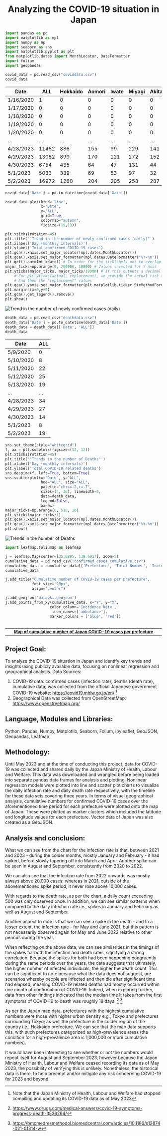 <h1 align="center"> Analyzing the COVID-19 situation in Japan </h1>

```python
import pandas as pd
import matplotlib as mpl
import numpy as np
import seaborn as sns
import matplotlib.pyplot as plt
from matplotlib.dates import MonthLocator, DateFormatter
import folium
import geopandas
```

```python
covid_data = pd.read_csv("coviddata.csv")
covid_data
```
| Date      | ALL   | Hokkaido | Aomori | Iwate | Miyagi | Akita | Yamagata | Fukushima | Ibaraki | Tochigi | Gunma | Saitama | Chiba | Tokyo | Kanagawa | Niigata | Toyama | Ishikawa | Fukui | Yamanashi | Nagano | Gifu | Shizuoka | Aichi | Mie | Shiga | Kyoto | Osaka | Hyogo | Nara | Wakayama | Tottori | Shimane | Okayama | Hiroshima | Yamaguchi | Tokushima | Kagawa | Ehime | Kochi | Fukuoka | Saga | Nagasaki | Kumamoto | Oita | Miyazaki | Kagoshima | Okinawa |
| --------- | ----- | -------- | ------ | ----- | ------ | ----- | -------- | --------- | ------- | ------- | ----- | ------- | ----- | ----- | -------- | ------- | ------ | -------- | ----- | --------- | ------ | ---- | -------- | ----- | --- | ----- | ----- | ----- | ----- | ---- | -------- | ------- | ------- | ------- | --------- | --------- | --------- | ------ | ----- | ----- | ------- | ---- | -------- | -------- | ---- | -------- | --------- | ------- |
| 1/16/2020 | 1     | 0        | 0      | 0     | 0      | 0     | 0        | 0         | 0       | 0       | 0     | 0       | 0     | 0     | 1        | 0       | 0      | 0        | 0     | 0         | 0      | 0    | 0        | 0     | 0   | 0     | 0     | 0     | 0     | 0    | 0        | 0       | 0       | 0       | 0         | 0         | 0         | 0      | 0     | 0     | 0       | 0    | 0        | 0        | 0    | 0        | 0         | 0       |
| 1/17/2020 | 0     | 0        | 0      | 0     | 0      | 0     | 0        | 0         | 0       | 0       | 0     | 0       | 0     | 0     | 0        | 0       | 0      | 0        | 0     | 0         | 0      | 0    | 0        | 0     | 0   | 0     | 0     | 0     | 0     | 0    | 0        | 0       | 0       | 0       | 0         | 0         | 0         | 0      | 0     | 0     | 0       | 0    | 0        | 0        | 0    | 0        | 0         | 0       |
| 1/18/2020 | 0     | 0        | 0      | 0     | 0      | 0     | 0        | 0         | 0       | 0       | 0     | 0       | 0     | 0     | 0        | 0       | 0      | 0        | 0     | 0         | 0      | 0    | 0        | 0     | 0   | 0     | 0     | 0     | 0     | 0    | 0        | 0       | 0       | 0       | 0         | 0         | 0         | 0      | 0     | 0     | 0       | 0    | 0        | 0        | 0    | 0        | 0         | 0       |
| 1/19/2020 | 0     | 0        | 0      | 0     | 0      | 0     | 0        | 0         | 0       | 0       | 0     | 0       | 0     | 0     | 0        | 0       | 0      | 0        | 0     | 0         | 0      | 0    | 0        | 0     | 0   | 0     | 0     | 0     | 0     | 0    | 0        | 0       | 0       | 0       | 0         | 0         | 0         | 0      | 0     | 0     | 0       | 0    | 0        | 0        | 0    | 0        | 0         | 0       |
| 1/20/2020 | 0     | 0        | 0      | 0     | 0      | 0     | 0        | 0         | 0       | 0       | 0     | 0       | 0     | 0     | 0        | 0       | 0      | 0        | 0     | 0         | 0      | 0    | 0        | 0     | 0   | 0     | 0     | 0     | 0     | 0    | 0        | 0       | 0       | 0       | 0         | 0         | 0         | 0      | 0     | 0     | 0       | 0    | 0        | 0        | 0    | 0        | 0         | 0       |
| …         | …     | …        | …      | …     | …      | …     | …        | …         | …       | …       | …     | …       | …     | …     | …        | …       | …      | …        | …     | …         | …      | …    | …        | …     | …   | …     | …     | …     | …     | …    | …        | …       | …       | …       | …         | …         | …         | …      | …     | …     | …       | …    | …        | …        | …    | …        | …         | …       |
| 4/28/2023 | 11452 | 886      | 155    | 99    | 229    | 141   | 117      | 173       | 173     | 150     | 165   | 567     | 530   | 1613  | 788      | 281     | 159    | 164      | 75    | 88        | 245    | 199  | 181      | 524   | 174 | 86    | 277   | 771   | 374   | 129  | 51       | 79      | 32      | 94      | 304       | 67        | 32        | 106    | 94    | 28    | 377     | 42   | 91       | 102      | 84   | 61       | 68        | 227     |
| 4/29/2023 | 13082 | 899      | 170    | 121   | 272    | 152   | 153      | 173       | 135     | 171     | 184   | 776     | 671   | 1923  | 984      | 347     | 199    | 140      | 70    | 106       | 253    | 255  | 205      | 568   | 137 | 135   | 268   | 981   | 435   | 113  | 70       | 69      | 32      | 108     | 269       | 120       | 33        | 89     | 115   | 27    | 446     | 45   | 86       | 91       | 96   | 67       | 68        | 255     |
| 4/30/2023 | 6754  | 435      | 64     | 47    | 131    | 44    | 89       | 97        | 225     | 78      | 63    | 261     | 285   | 976   | 567      | 123     | 53     | 78       | 30    | 76        | 218    | 120  | 184      | 206   | 142 | 33    | 116   | 460   | 326   | 85   | 69       | 29      | 14      | 62      | 368       | 31        | 5         | 62     | 27    | 8     | 187     | 12   | 23       | 29       | 73   | 22       | 36        | 85      |
| 5/1/2023  | 5033  | 339      | 69     | 53    | 97     | 32    | 69       | 71        | 47      | 97      | 53    | 279     | 233   | 837   | 462      | 59      | 74     | 76       | 25    | 57        | 119    | 132  | 71       | 176   | 36  | 20    | 160   | 346   | 104   | 51   | 41       | 55      | 11      | 28      | 116       | 36        | 32        | 36     | 45    | 9     | 108     | 9    | 30       | 38       | 46   | 24       | 26        | 99      |
| 5/2/2023  | 16972 | 1260     | 204    | 205   | 258    | 287   | 175      | 291       | 68      | 307     | 235   | 946     | 795   | 2604  | 1179     | 512     | 242    | 225      | 99    | 157       | 279    | 386  | 196      | 846   | 75  | 157   | 379   | 1353  | 418   | 164  | 64       | 98      | 71      | 124     | 130       | 101       | 73        | 148    | 150   | 54    | 600     | 98   | 130      | 137      | 109  | 73       | 128       | 382     |


```python
covid_data['Date'] = pd.to_datetime(covid_data['Date'])

covid_data.plot(kind='line', 
                x='Date', 
                y='ALL',
                grid=True,
                colormap="autumn",
                figsize=(19,13))

plt.xticks(rotation=45)
plt.title('"Trend in the number of newly confirmed cases (daily)"')
plt.xlabel('Day (monthly intervals)')
plt.ylabel('Total confirmed COVID-19 cases')
plt.gca().xaxis.set_major_locator(mpl.dates.MonthLocator()) 
plt.gca().xaxis.set_major_formatter(mpl.dates.DateFormatter("%Y-%m"))
plt.gcf().autofmt_xdate() # In order for the ticklabels not to overlap. HOWEVER, if there IS an overlap, remove this code
major_ticks=np.arange(0, 280000, 10000) # Values selected for Y axis
plt.yticks(major_ticks, major_ticks/10000) # If this outputs a decimal i.e. 500.0 etc., then remove "major_ticks, " 
    # For plt.yticks(actual, replacement), we provide the actual tick (data) values
    # And then the "replacement" values
plt.gca().yaxis.set_major_formatter(plt.matplotlib.ticker.StrMethodFormatter('{x:,.0f}')) # Add commas to Y axis
plt.margins(x=0,y=0)
plt.gca().get_legend().remove()
plt.show()
```
![Trend in the number of newly confirmed cases (daily)](images/covid_data.png)

```python
death_data = pd.read_csv("deathdata.csv")
death_data['Date'] = pd.to_datetime(death_data['Date'])
death_data = death_data[['Date', 'ALL']]
death_data
```
| Date      | ALL |
| --------- | --- |
| 5/9/2020  | 0   |
| 5/10/2020 | 8   |
| 5/11/2020 | 22  |
| 5/12/2020 | 25  |
| 5/13/2020 | 19  |
| …         | …   |
| 4/28/2023 | 34  |
| 4/29/2023 | 27  |
| 4/30/2023 | 14  |
| 5/1/2023  | 8   |
| 5/2/2023  | 19  |

```python
sns.set_theme(style="whitegrid")
f, ax = plt.subplots(figsize=(12, 12))
plt.xticks(rotation=45)
plt.title('"Trends in the number of Deaths"')
plt.xlabel('Day (monthly intervals)')
plt.ylabel('Total COVID-19 related deaths')
sns.despine(f, left=True, bottom=True)
sns.scatterplot(x="Date", y="ALL",
                hue="ALL", size="ALL",
                palette="ch:s=.2,r=.7",
                sizes=(4, 36), linewidth=0,
                data=death_data,
                legend=False,
                ax=ax)
major_ticks=np.arange(0, 510, 10)
plt.yticks(major_ticks/1)
plt.gca().xaxis.set_major_locator(mpl.dates.MonthLocator()) 
plt.gca().xaxis.set_major_formatter(mpl.dates.DateFormatter("%Y-%m"))
plt.show()
```
![Trends in the number of Deaths](images/death_data.png)

```python
import leafmap.foliumap as leafmap

j = leafmap.Map(center=[35.6895, 139.6917], zoom=5)
cumulative_data = pd.read_csv("confirmed_cases_cumulative.csv")
cumulative_data = cumulative_data[['Prefecture', 'Total Number', 'Incidence Rate', 'X', 'Y']]
cumulative_data

j.add_title("Cumulative number of COVID-19 cases per prefecture",
            font_size="20px", 
            align="center") 

j.add_geojson('dataoki.geojson')
j.add_points_from_xy(cumulative_data, x="Y", y="X",
                    color_column='Incidence Rate',
                     icon_names=['ambulance'],
                    marker_colors = ['blue', 'red'])
                    
```
<div align="center">
<table>
<tbody>
<td align="center">
<img width="2000" height="0"><br>
<sub>
<a href="https://garygarygg.glitch.me/jmap.html"><b>Map of cumulative number of Japan COVID-19 cases per prefecture</b></a></sub><br>
<img width="2000" height="0">
</td>
</tbody>
</table>
</div>

## Project Goal:
To analyze the COVID-19 situation in Japan and identify key trends and insights using publicly available data, focusing on nonlinear regression and geographical analysis.
Data Sources:
1.	COVID-19 data: confirmed cases (infection rate), deaths (death rate), cumulative data; was collected from the official Japanese government COVID-19 website: https://covid19.mhlw.go.jp/en/ [^1]
2.	Geographical Data was collected from OpenStreetMap: https://www.openstreetmap.org/

## Language, Modules and Libraries:
Python, Pandas, Numpy, Matplotlib, Seaborn, Folium, ipyleaflet, GeoJSON, Geopandas, Leafmap

## Methodology:
Until May 2023 and at the time of conducting this project, data for COVID-19 was collected and shared daily by the Japan Ministry of Health, Labour and Welfare. This data was downloaded and wrangled before being loaded into separate pandas data frames for analysis and plotting. 
Nonlinear regression models were plotted into line and scatter plot charts to visualize the daily infection rate and daily death rate respectively, with the timeline for these data sets covering three years.
In terms of visual geographical analysis, cumulative numbers for confirmed COVID-19 cases over the aforementioned time period for each prefecture were plotted onto the map of Japan. These were plotted as marker clusters which included the latitude and longitude values for each prefecture. Vector data of Japan was also created as a GeoJSON.

## Analysis and conclusion:
What we can see from the chart for the infection rate is that, between 2021 and 2023 - during the colder months, mostly January and February - it had spiked, before slowly tapering off into March and April. Another spike can be seen in August and September, consistently from 2020 to 2022.

We can also see that the infection rate from 2022 onwards was mostly always above 20,000 cases; whereas in 2021, outside of the abovementioned spike period, it never rose above 10,000 cases.

With regards to the death rate, as per the chart, a daily count exceeding 500 was only observed once. In addition, we can see similar patterns when compared to the daily infection rate i.e., spikes in January and February as well as August and September. 

Another aspect to note is that we can see a spike in the death - and to a lesser extent, the infection rate - for May and June 2021, but this pattern is not necessarily observed again for May and June 2022 relative to other periods during the year.

When reflecting on the above data, we can see similarities in the timings of the spikes for both the infection and death rates, signifying a strong correlation. Because the spikes for both had been happening congruently during the same periods over the years, the data suggests that ultimately, the higher number of infected individuals, the higher the death count. This can be significant to note because what the data does not suggest, are scenarios whereby people are infected and then die after significant time had elapsed, meaning COVID-19 related deaths had mostly occurred within one month of confirmation of COVID-19. Indeed, when exploring further, data from other findings indicated that the median time it takes from the first symptoms of COVID-19 to death was roughly 18 days. [^2] [^3] 

As per the Japan map data, prefectures with the highest cumulative numbers were those with higher urban density e.g., Tokyo and prefectures surrounding Tokyo; as well the prefecture in the colder region of the country i.e., Hokkaido prefecture. We can see that the map data supports this, with such prefectures categorized as high-prevalence areas (the condition for a high-prevalence area is 1,000,000 or more cumulative numbers).

It would have been interesting to see whether or not the numbers would repeat itself for August and September 2023, however because the Japan Ministry of Health, Labour and Welfare ceased recording its data as of May 2023, the possibility of verifying this is unlikely. Nonetheless, the historical data is there, to help preempt and/or mitigate any risk concerning COVID-19 for 2023 and beyond.

[^1]: Note that the Japan Ministry of Health, Labour and Welfare had stopped compiling and updating its COVID-19 data as of May 2023
[^2]: https://www.drugs.com/medical-answers/covid-19-symptoms-progress-death-3536264/
[^3]: https://bmcmedresmethodol.biomedcentral.com/articles/10.1186/s12874-021-01314-w
